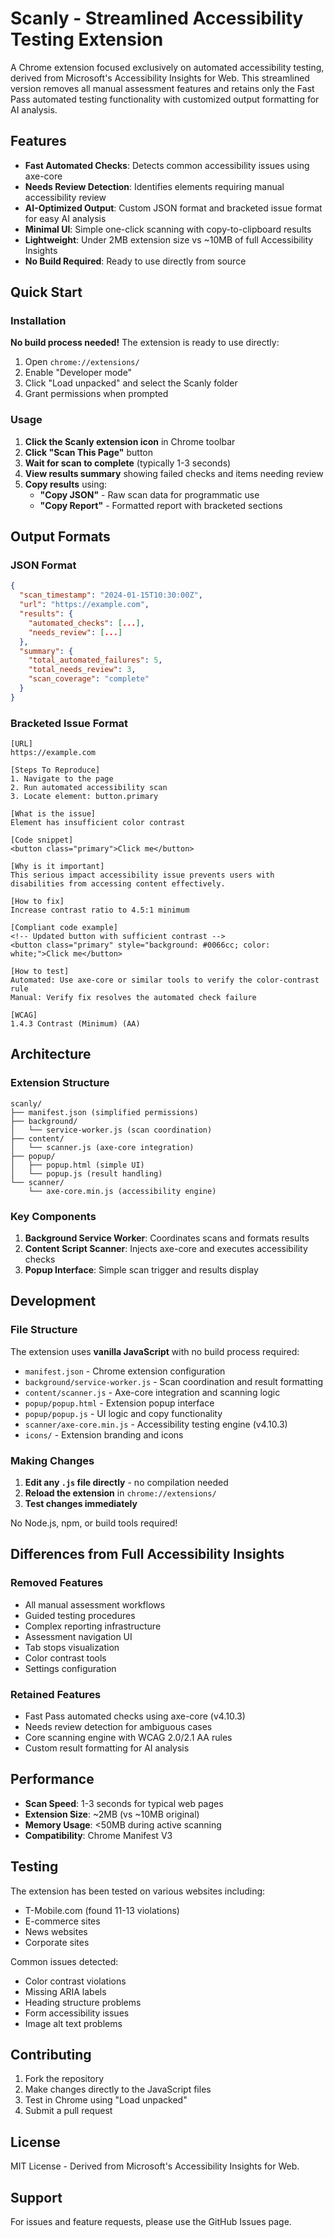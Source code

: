 # Scanly - Streamlined Accessibility Testing Extension

A Chrome extension focused exclusively on automated accessibility testing, derived from Microsoft's Accessibility Insights for Web. This streamlined version removes all manual assessment features and retains only the Fast Pass automated testing functionality with customized output formatting for AI analysis.

## Features

- **Fast Automated Checks**: Detects common accessibility issues using axe-core
- **Needs Review Detection**: Identifies elements requiring manual accessibility review  
- **AI-Optimized Output**: Custom JSON format and bracketed issue format for easy AI analysis
- **Minimal UI**: Simple one-click scanning with copy-to-clipboard results
- **Lightweight**: Under 2MB extension size vs ~10MB of full Accessibility Insights
- **No Build Required**: Ready to use directly from source

## Quick Start

### Installation

**No build process needed!** The extension is ready to use directly:

1. Open `chrome://extensions/`
2. Enable "Developer mode"
3. Click "Load unpacked" and select the Scanly folder
4. Grant permissions when prompted

### Usage

1. **Click the Scanly extension icon** in Chrome toolbar
2. **Click "Scan This Page"** button
3. **Wait for scan to complete** (typically 1-3 seconds)
4. **View results summary** showing failed checks and items needing review
5. **Copy results** using:
   - **"Copy JSON"** - Raw scan data for programmatic use
   - **"Copy Report"** - Formatted report with bracketed sections

## Output Formats

### JSON Format
```json
{
  "scan_timestamp": "2024-01-15T10:30:00Z",
  "url": "https://example.com",
  "results": {
    "automated_checks": [...],
    "needs_review": [...]
  },
  "summary": {
    "total_automated_failures": 5,
    "total_needs_review": 3,
    "scan_coverage": "complete"
  }
}
```

### Bracketed Issue Format
```
[URL]
https://example.com

[Steps To Reproduce]
1. Navigate to the page
2. Run automated accessibility scan  
3. Locate element: button.primary

[What is the issue]
Element has insufficient color contrast

[Code snippet]
<button class="primary">Click me</button>

[Why is it important]
This serious impact accessibility issue prevents users with disabilities from accessing content effectively.

[How to fix]
Increase contrast ratio to 4.5:1 minimum

[Compliant code example]
<!-- Updated button with sufficient contrast -->
<button class="primary" style="background: #0066cc; color: white;">Click me</button>

[How to test]
Automated: Use axe-core or similar tools to verify the color-contrast rule
Manual: Verify fix resolves the automated check failure

[WCAG]
1.4.3 Contrast (Minimum) (AA)
```

## Architecture

### Extension Structure
```
scanly/
├── manifest.json (simplified permissions)
├── background/
│   └── service-worker.js (scan coordination)
├── content/
│   └── scanner.js (axe-core integration)
├── popup/
│   ├── popup.html (simple UI)
│   └── popup.js (result handling)
└── scanner/
    └── axe-core.min.js (accessibility engine)
```

### Key Components

1. **Background Service Worker**: Coordinates scans and formats results
2. **Content Script Scanner**: Injects axe-core and executes accessibility checks
3. **Popup Interface**: Simple scan trigger and results display

## Development

### File Structure

The extension uses **vanilla JavaScript** with no build process required:

- `manifest.json` - Chrome extension configuration
- `background/service-worker.js` - Scan coordination and result formatting
- `content/scanner.js` - Axe-core integration and scanning logic
- `popup/popup.html` - Extension popup interface
- `popup/popup.js` - UI logic and copy functionality
- `scanner/axe-core.min.js` - Accessibility testing engine (v4.10.3)
- `icons/` - Extension branding and icons

### Making Changes

1. **Edit any `.js` file directly** - no compilation needed
2. **Reload the extension** in `chrome://extensions/`
3. **Test changes immediately**

No Node.js, npm, or build tools required!

## Differences from Full Accessibility Insights

### Removed Features
- All manual assessment workflows
- Guided testing procedures  
- Complex reporting infrastructure
- Assessment navigation UI
- Tab stops visualization
- Color contrast tools
- Settings configuration

### Retained Features
- Fast Pass automated checks using axe-core (v4.10.3)
- Needs review detection for ambiguous cases  
- Core scanning engine with WCAG 2.0/2.1 AA rules
- Custom result formatting for AI analysis

## Performance

- **Scan Speed**: 1-3 seconds for typical web pages
- **Extension Size**: ~2MB (vs ~10MB original)
- **Memory Usage**: <50MB during active scanning
- **Compatibility**: Chrome Manifest V3

## Testing

The extension has been tested on various websites including:
- T-Mobile.com (found 11-13 violations)
- E-commerce sites
- News websites
- Corporate sites

Common issues detected:
- Color contrast violations
- Missing ARIA labels
- Heading structure problems
- Form accessibility issues
- Image alt text problems

## Contributing

1. Fork the repository
2. Make changes directly to the JavaScript files
3. Test in Chrome using "Load unpacked"
4. Submit a pull request

## License

MIT License - Derived from Microsoft's Accessibility Insights for Web.

## Support

For issues and feature requests, please use the GitHub Issues page.